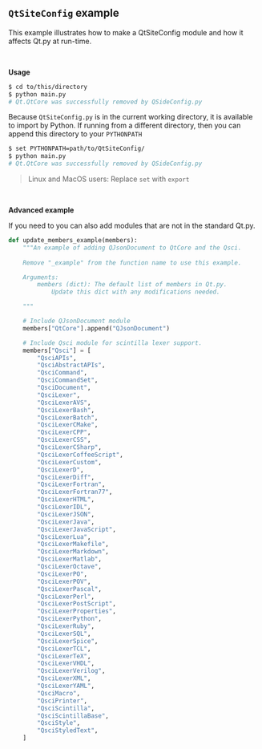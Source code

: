 ## `QtSiteConfig` example

This example illustrates how to make a QtSiteConfig module and how it affects Qt.py at run-time.

<br>

**Usage**

```bash
$ cd to/this/directory
$ python main.py
# Qt.QtCore was successfully removed by QSideConfig.py
```

Because `QtSiteConfig.py` is in the current working directory, it is available to import by Python. If running from a different directory, then you can append this directory to your `PYTHONPATH`

```bash
$ set PYTHONPATH=path/to/QtSiteConfig/
$ python main.py
# Qt.QtCore was successfully removed by QSideConfig.py
```

> Linux and MacOS users: Replace `set` with `export`

<br>

**Advanced example**

If you need to  you can also add modules that are not in the standard Qt.py.

```python
def update_members_example(members):
    """An example of adding QJsonDocument to QtCore and the Qsci.
    
    Remove "_example" from the function name to use this example.

    Arguments:
        members (dict): The default list of members in Qt.py.
            Update this dict with any modifications needed.

    """

    # Include QJsonDocument module
    members["QtCore"].append("QJsonDocument")

    # Include Qsci module for scintilla lexer support.
    members["Qsci"] = [
        "QsciAPIs",
        "QsciAbstractAPIs",
        "QsciCommand",
        "QsciCommandSet",
        "QsciDocument",
        "QsciLexer",
        "QsciLexerAVS",
        "QsciLexerBash",
        "QsciLexerBatch",
        "QsciLexerCMake",
        "QsciLexerCPP",
        "QsciLexerCSS",
        "QsciLexerCSharp",
        "QsciLexerCoffeeScript",
        "QsciLexerCustom",
        "QsciLexerD",
        "QsciLexerDiff",
        "QsciLexerFortran",
        "QsciLexerFortran77",
        "QsciLexerHTML",
        "QsciLexerIDL",
        "QsciLexerJSON",
        "QsciLexerJava",
        "QsciLexerJavaScript",
        "QsciLexerLua",
        "QsciLexerMakefile",
        "QsciLexerMarkdown",
        "QsciLexerMatlab",
        "QsciLexerOctave",
        "QsciLexerPO",
        "QsciLexerPOV",
        "QsciLexerPascal",
        "QsciLexerPerl",
        "QsciLexerPostScript",
        "QsciLexerProperties",
        "QsciLexerPython",
        "QsciLexerRuby",
        "QsciLexerSQL",
        "QsciLexerSpice",
        "QsciLexerTCL",
        "QsciLexerTeX",
        "QsciLexerVHDL",
        "QsciLexerVerilog",
        "QsciLexerXML",
        "QsciLexerYAML",
        "QsciMacro",
        "QsciPrinter",
        "QsciScintilla",
        "QsciScintillaBase",
        "QsciStyle",
        "QsciStyledText",
    ]
```

